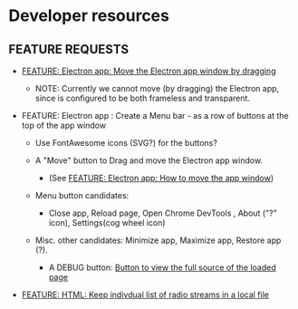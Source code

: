 # Developer resources

## FEATURE REQUESTS

* [FEATURE: Electron app: Move the Electron app window by dragging](./FEATURE__Electron_app__How_to_move_the_app_window.md)
  * NOTE: Currently we cannot move (by dragging) the Electron app, since is configured to be both frameless and transparent.

* FEATURE: Electron app : Create a Menu bar - as a row of buttons at the top of the app window
  * Use FontAwesome icons (SVG?) for the buttons?

  * A "Move" button to Drag and move the Electron app window.
    * (See [FEATURE: Electron app: How to move the app window](./FEATURE__Electron_app__How_to_move_the_app_window.md))

  * Menu button candidates:
    * Close app, Reload page, Open Chrome DevTools ,  About ("?" icon), Settings(cog wheel icon)
  * Misc. other candidates: Minimize app, Maximize app, Restore app (?).
    * A DEBUG button: [Button to view the full source of the loaded page](./FEATURE__HTML__Button_to_view_the_full_source_of_the_loaded_page.md)

* [FEATURE: HTML: Keep indivdual list of radio streams in a local file](./FEATURE__HTML__Keep_radio_streams_preferences_in_a_local_filed.md)
